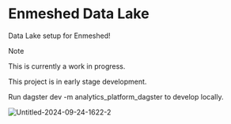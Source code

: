 # Enmeshed Data Lake

Data Lake setup for Enmeshed!

> [!NOTE]
> This is currently a work in progress.
>
> This project is in early stage development.
>
> Run dagster dev -m analytics_platform_dagster to develop locally.


![Untitled-2024-09-24-1622-2](https://github.com/user-attachments/assets/ba0350e4-a605-4a1b-bd9c-df302955d314)
